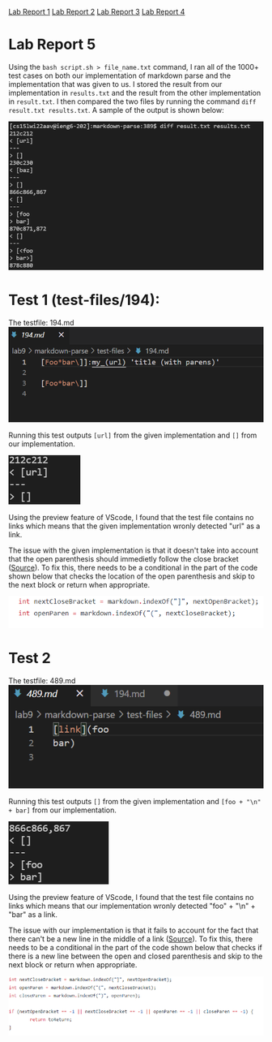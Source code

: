 [Lab Report 1](https://richard21a.github.io/cse15l-lab-reports//lab-report-1-week-2.html)
[Lab Report 2](https://richard21a.github.io/cse15l-lab-reports/lab-report-2-week-4.html)
[Lab Report 3](https://richard21a.github.io/cse15l-lab-reports/lab-report-3/lab-report-3-week-6.html)
[Lab Report 4](https://richard21a.github.io/cse15l-lab-reports/lab-report-4/lab-report-4-week-8.html)

# Lab Report 5

Using the ``bash script.sh > file_name.txt`` command, I ran all of the 1000+ test cases on both our implementation of markdown parse and the implementation that was given to us. I stored the result from our implementation in ``results.txt`` and the result from the other implementation in ``result.txt``. I then compared the two files by running the command ``diff result.txt results.txt``. A sample of the output is shown below:

![image](sampleoutput.png)

# Test 1 (test-files/194):

The testfile: 194.md
![image](194.png)

Running this test outputs `[url]` from the given implementation and `[]` from our implementation.

![image](output194.png)

Using the preview feature of VScode, I found that the test file contains no links which means that the given implementation wronly detected "url" as a link.

The issue with the given implementation is that it doesn't take into account that the open parenthesis should immedietly follow the close bracket ([Source](https://spec.commonmark.org/0.30/#links)). To fix this, there needs to be a conditional in the part of the code shown below that checks the location of the open parenthesis and skip to the next block or return when appropriate.

![Image](194problem.png)

# Test 2

The testfile: 489.md
![image](489.png)

Running this test outputs `[]` from the given implementation and 
`[foo + "\n" + bar]` from our implementation.

![image](489output.png)

Using the preview feature of VScode, I found that the test file contains no links which means that our implementation wronly detected "foo" + "\n" + "bar" as a link.

The issue with our implementation is that it fails to account for the fact that there can't be a new line in the middle of a link ([Source](https://spec.commonmark.org/0.30/#links)). To fix this, there needs to be a conditional in the part of the code shown below that checks if there is a new line between the open and closed parenthesis and skip to the next block or return when appropriate.

![Image](489problem.png)